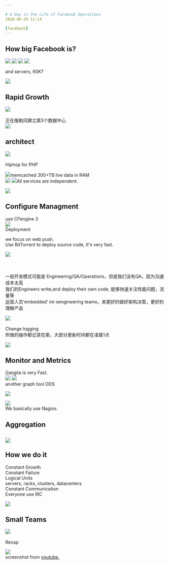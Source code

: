 ```yaml
---

# A Day in the Life of Facebook Operations
2010-06-29 11:14

[facebook]
---
```



How big Facebook is?
---------------------
<img border="0" src="http://2.bp.blogspot.com/_CZ0niZQI8-o/TClZ1kgIbBI/AAAAAAAAFWs/IjkL-G9uAF8/s320/fb_1.png" />

<img border="0" src="http://2.bp.blogspot.com/_CZ0niZQI8-o/TClZ4ntQCYI/AAAAAAAAFW0/QlyO87wEsN4/s320/fb_2.png" />

<img border="0" src="http://3.bp.blogspot.com/_CZ0niZQI8-o/TClZ5yksdII/AAAAAAAAFW8/jkR4A1lyiWI/s320/fb_3.png" />

<img border="0" src="http://3.bp.blogspot.com/_CZ0niZQI8-o/TClZ9ev6egI/AAAAAAAAFXE/CLzrJntOp78/s320/fb_4.png" />

and servers, 60K?

<img border="0" src="http://3.bp.blogspot.com/_CZ0niZQI8-o/TClgijuptCI/AAAAAAAAFYE/NiiQcWNYOFk/s320/fb_6_server.png" />

Rapid Growth
----------------

<img border="0" src="http://1.bp.blogspot.com/_CZ0niZQI8-o/TClZ-e2wyMI/AAAAAAAAFXM/okv4H7W76hc/s320/fb_5_growth.png" /><br />
<br />
正在俄勒冈建立第3个数据中心<br />
<img border="0" src="http://3.bp.blogspot.com/_CZ0niZQI8-o/TClc1HhX4sI/AAAAAAAAFXU/h_oapa2Vhgs/s320/fb_7_DC.png" />

architect
---------
<img border="0" src="http://3.bp.blogspot.com/_CZ0niZQI8-o/TClc6OOnkyI/AAAAAAAAFXk/hCkCJ5voqFM/s320/fb_arch.png" /><br />
<br />
Hiphop for PHP<br />

<img border="0" src="http://2.bp.blogspot.com/_CZ0niZQI8-o/TClc5G1-dZI/AAAAAAAAFXc/G9FOgaK-xhs/s320/fb_7_php.png" />memcached 300+TB live data in RAM<br />
<img border="0" src="http://2.bp.blogspot.com/_CZ0niZQI8-o/TClhFwKDqiI/AAAAAAAAFYM/O3U3lWEkvH8/s320/fb_9_memcached.png" />
<img border="0" src="http://1.bp.blogspot.com/_CZ0niZQI8-o/TClhG_ySqCI/AAAAAAAAFYU/OZpWZkhxUDY/s320/fb_10_services.png" />All services are independent.<br />

<img border="0" src="http://1.bp.blogspot.com/_CZ0niZQI8-o/TClc7h6bXII/AAAAAAAAFXs/li-GVSNKLKg/s320/fb_arch2.png" />

Configure Managment
--------------------
use CFengine 3<br />
<img border="0" src="http://3.bp.blogspot.com/_CZ0niZQI8-o/TClc-5zkzjI/AAAAAAAAFX0/YVEFJjhzHuc/s320/fb_cfengine.png" /><br />
Deployment

we focus on web push.<br />
Use BitTorrent to deploy source code, It's very fast. <br />

<img border="0" src="http://1.bp.blogspot.com/_CZ0niZQI8-o/TCldGKDdrmI/AAAAAAAAFX8/wnZ86Su-m_g/s320/fb_webpush.png" /><br />
<br />
<br />
<br />
一般开发模式可能是 Engineering/QA/Operations，但是我们没有QA，因为沟通成本太高<br />
我们的Engineers write,and deploy their own code, 能够快速关注性能问题，流量等<br />
运营人员‘embedded’ int oengineering teams，来更好的做好架构决策，更好的理解产品<br />

<img border="0" src="http://3.bp.blogspot.com/_CZ0niZQI8-o/TCliNPdHmKI/AAAAAAAAFYc/3AL0JQhaVC8/s320/fb_14_engineering.png" /><br />
<br />
Change logging<br />
所做的操作都记录在案，大部分更新时间都在凌晨1点<br />

<img border="0" src="http://3.bp.blogspot.com/_CZ0niZQI8-o/TCliT9U0O9I/AAAAAAAAFYk/ZuHLLt1i4Vs/s320/fb_15_change_logging.png" /><br />

Monitor and Metrics
-------------------

Ganglia is very Fast.<br />
<img border="0" src="http://3.bp.blogspot.com/_CZ0niZQI8-o/TClig79cXfI/AAAAAAAAFYs/aqbI5QkF19Q/s320/fb_16_monitor.png" />
<img border="0" src="http://1.bp.blogspot.com/_CZ0niZQI8-o/TClijJ3VlGI/AAAAAAAAFY0/5bnB2jPKn4A/s320/fb_17_monitor2.png" /><br />
another graph tool ODS <br />

<img border="0" src="http://3.bp.blogspot.com/_CZ0niZQI8-o/TCli2cVKxqI/AAAAAAAAFZE/Xdr4OLpD_AI/s320/fb_19_ods2.png" /><br />

<img border="0" src="http://3.bp.blogspot.com/_CZ0niZQI8-o/TCliltk5tNI/AAAAAAAAFY8/sdOJjgKLg8Q/s320/fb_18_ganglia.png" /><br />
We basically use Nagios.<br />

Aggregation
------------

<img border="0" src="http://4.bp.blogspot.com/_CZ0niZQI8-o/TCli_LG0kDI/AAAAAAAAFZM/HSfWEp8m_PU/s320/fb_20_alarm.png" /><br />
<br />
How we do it
----------------
Constant Growth<br />
Constant Failure<br />
Logical Units<br />
servers, racks, clusters, datacenters<br />
Constant Communication<br />
Everyone use IRC<br />

<img border="0" src="http://2.bp.blogspot.com/_CZ0niZQI8-o/TCljJ21jt4I/AAAAAAAAFZU/wj7EoG2iIOE/s320/fb_21_communiction.png" /><br />

Small Teams
----------------
<img border="0" src="http://2.bp.blogspot.com/_CZ0niZQI8-o/TCljTPe2YwI/AAAAAAAAFZc/e61xS_fRftI/s320/fb_22_users.png" /><br />
<br />
Recap<br />

<img border="0" src="http://2.bp.blogspot.com/_CZ0niZQI8-o/TCljZRhB8mI/AAAAAAAAFZk/vGW1HOEeN94/s320/fb_23_recap.png" /><br />
screenshot from [youtube.](http://www.youtube.com/watch?v=T-Xr_PJdNmQ&amp;feature=player_embedded#%21)
